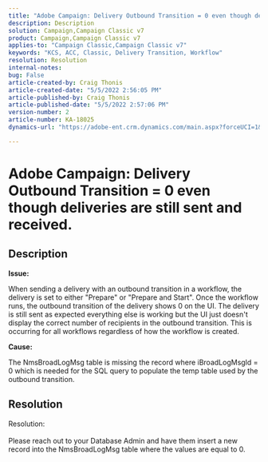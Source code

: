 ```yaml
---
title: "Adobe Campaign: Delivery Outbound Transition = 0 even though deliveries are still sent and received."
description: Description
solution: Campaign,Campaign Classic v7
product: Campaign,Campaign Classic v7
applies-to: "Campaign Classic,Campaign Classic v7"
keywords: "KCS, ACC, Classic, Delivery Transition, Workflow"
resolution: Resolution
internal-notes: 
bug: False
article-created-by: Craig Thonis
article-created-date: "5/5/2022 2:56:05 PM"
article-published-by: Craig Thonis
article-published-date: "5/5/2022 2:57:06 PM"
version-number: 2
article-number: KA-18025
dynamics-url: "https://adobe-ent.crm.dynamics.com/main.aspx?forceUCI=1&pagetype=entityrecord&etn=knowledgearticle&id=9f658e78-83cc-ec11-a7b5-6045bd00d995"

---
```

# Adobe Campaign: Delivery Outbound Transition = 0 even though deliveries are still sent and received.

## Description


<b>Issue:</b>

When sending a delivery with an outbound transition in a workflow, the delivery is set to either "Prepare" or "Prepare and Start". Once the workflow runs, the outbound transition of the delivery shows 0 on the UI. The delivery is still sent as expected everything else is working but the UI just doesn't display the correct number of recipients in the outbound transition. This is occurring for all workflows regardless of how the workflow is created.



<b>Cause:</b>

The NmsBroadLogMsg table is missing the record where iBroadLogMsgId = 0 which is needed for the SQL query to populate the temp table used by the outbound transition.


## Resolution

Resolution:<br><br>
Please reach out to your Database Admin and have them insert a new record into the NmsBroadLogMsg table where the values are equal to 0.
